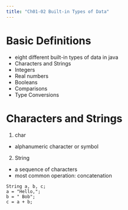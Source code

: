 ```yaml
---
title: "Ch01-02 Built-in Types of Data"
---
```


# Basic Definitions
- eight different built-in types of data in java
- Characters and Strings
- Integers
- Real numbers
- Booleans
- Comparisons
- Type Conversions

# Characters and Strings
1. char
  - alphanumeric character or symbol
    
2. String
  - a sequence of characters
  - most common operation: concatenation

```
String a, b, c;
a = "Hello,";
b = " Bob";
c = a + b;
```


